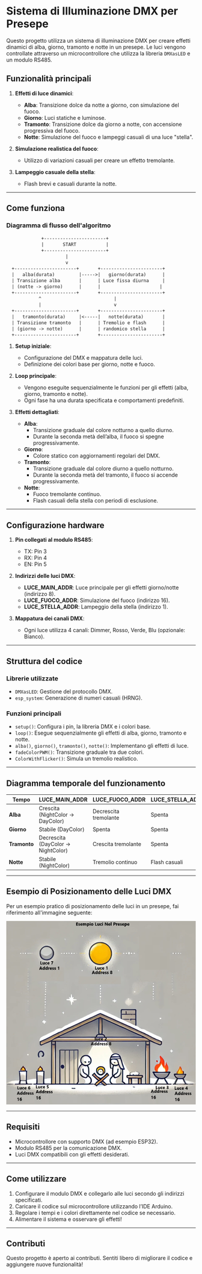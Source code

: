 # Sistema di Illuminazione DMX per Presepe

Questo progetto utilizza un sistema di illuminazione DMX per creare effetti dinamici di alba, giorno, tramonto e notte in un presepe. Le luci vengono controllate attraverso un microcontrollore che utilizza la libreria `DMXasLED` e un modulo RS485.

## Funzionalità principali

1. **Effetti di luce dinamici**:
   - **Alba**: Transizione dolce da notte a giorno, con simulazione del fuoco.
   - **Giorno**: Luci statiche e luminose.
   - **Tramonto**: Transizione dolce da giorno a notte, con accensione progressiva del fuoco.
   - **Notte**: Simulazione del fuoco e lampeggi casuali di una luce "stella".

2. **Simulazione realistica del fuoco**:
   - Utilizzo di variazioni casuali per creare un effetto tremolante.
   
3. **Lampeggio casuale della stella**:
   - Flash brevi e casuali durante la notte.

---

## Come funziona

### Diagramma di flusso dell'algoritmo
                 +-----------------------+
                 |       START           |
                 +-----------------------+
                          |
                          v
      +-----------------------+       +-----------------------+
      |   alba(durata)         |----->|   giorno(durata)      |
      | Transizione alba       |      | Luce fissa diurna     |
      | (notte -> giorno)      |      |                      |
      +-----------------------+       +-----------------------+
                ^                           |
                |                           v
      +-----------------------+       +-----------------------+
      |   tramonto(durata)     |<-----|   notte(durata)       |
      | Transizione tramonto   |      | Tremolio e flash      |
      | (giorno -> notte)      |      | randomico stella      |
      +-----------------------+       +-----------------------+
      

1. **Setup iniziale**:
   - Configurazione del DMX e mappatura delle luci.
   - Definizione dei colori base per giorno, notte e fuoco.

2. **Loop principale**:
   - Vengono eseguite sequenzialmente le funzioni per gli effetti (alba, giorno, tramonto e notte).
   - Ogni fase ha una durata specificata e comportamenti predefiniti.

3. **Effetti dettagliati**:
   - **Alba**:
     - Transizione graduale dal colore notturno a quello diurno.
     - Durante la seconda metà dell’alba, il fuoco si spegne progressivamente.
   - **Giorno**:
     - Colore statico con aggiornamenti regolari del DMX.
   - **Tramonto**:
     - Transizione graduale dal colore diurno a quello notturno.
     - Durante la seconda metà del tramonto, il fuoco si accende progressivamente.
   - **Notte**:
     - Fuoco tremolante continuo.
     - Flash casuali della stella con periodi di esclusione.

---

## Configurazione hardware

1. **Pin collegati al modulo RS485**:
   - TX: Pin 3
   - RX: Pin 4
   - EN: Pin 5

2. **Indirizzi delle luci DMX**:
   - **LUCE_MAIN_ADDR**: Luce principale per gli effetti giorno/notte (indirizzo 8).
   - **LUCE_FUOCO_ADDR**: Simulazione del fuoco (indirizzo 16).
   - **LUCE_STELLA_ADDR**: Lampeggio della stella (indirizzo 1).

3. **Mappatura dei canali DMX**:
   - Ogni luce utilizza 4 canali: Dimmer, Rosso, Verde, Blu (opzionale: Bianco).

---

## Struttura del codice

### Librerie utilizzate
- `DMXasLED`: Gestione del protocollo DMX.
- `esp_system`: Generazione di numeri casuali (HRNG).

### Funzioni principali
- `setup()`: Configura i pin, la libreria DMX e i colori base.
- `loop()`: Esegue sequenzialmente gli effetti di alba, giorno, tramonto e notte.
- `alba()`, `giorno()`, `tramonto()`, `notte()`: Implementano gli effetti di luce.
- `fadeColorPWM()`: Transizione graduale tra due colori.
- `ColorWithFlicker()`: Simula un tremolio realistico.

---

## Diagramma temporale del funzionamento

| Tempo        | LUCE_MAIN_ADDR                      | LUCE_FUOCO_ADDR            | LUCE_STELLA_ADDR     |
|--------------|-------------------------------------|----------------------------|----------------------|
| **Alba**     | Crescita (NightColor → DayColor)    | Decrescita tremolante      | Spenta               |
| **Giorno**   | Stabile (DayColor)                  | Spenta                     | Spenta               |
| **Tramonto** | Decrescita (DayColor → NightColor)  | Crescita tremolante        | Spenta               |
| **Notte**    | Stabile (NightColor)                | Tremolio continuo          | Flash casuali        |

---

## Esempio di Posizionamento delle Luci DMX

Per un esempio pratico di posizionamento delle luci in un presepe, fai riferimento all'immagine seguente:

![Esempio Posizionamento Luci Presepe](https://github.com/AlessioSavelli/DMXasLED/blob/main/DMXasLED/examples/PresepeDMX/EsempioLuciPresepe.jpg)

---

## Requisiti

- Microcontrollore con supporto DMX (ad esempio ESP32).
- Modulo RS485 per la comunicazione DMX.
- Luci DMX compatibili con gli effetti desiderati.

---

## Come utilizzare

1. Configurare il modulo DMX e collegarlo alle luci secondo gli indirizzi specificati.
2. Caricare il codice sul microcontrollore utilizzando l’IDE Arduino.
3. Regolare i tempi e i colori direttamente nel codice se necessario.
4. Alimentare il sistema e osservare gli effetti!

---

## Contributi

Questo progetto è aperto ai contributi. Sentiti libero di migliorare il codice e aggiungere nuove funzionalità!
